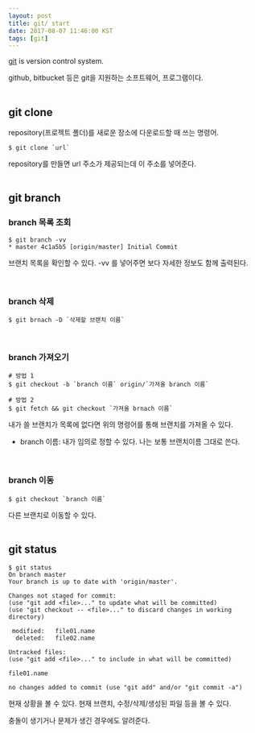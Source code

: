 ```yaml
---
layout: post
title: git/ start
date: 2017-08-07 11:46:00 KST
tags: [git]
---
```


[git](https://git-scm.com/) is version control system.

github, bitbucket 등은 git을 지원하는 소프트웨어, 프로그램이다.
<br><br>


## git clone
repository(프로젝트 폴더)를 새로운 장소에 다운로드할 때 쓰는 명령어.

```shell
$ git clone `url`
```
repository를 만들면 url 주소가 제공되는데 이 주소를 넣어준다.
<br><br>


## git branch

### branch 목록 조회

```shell
$ git branch -vv
* master 4c1a5b5 [origin/master] Initial Commit
```
브랜치 목록을 확인할 수 있다.
-vv 를 넣어주면 보다 자세한 정보도 함께 출력된다.

<br>

### branch 삭제

```shell
$ git brnach -D `삭제할 브랜치 이름`
```

<br>

### branch 가져오기

```shell
# 방법 1
$ git checkout -b `branch 이름` origin/`가져올 branch 이름`

# 방법 2
$ git fetch && git checkout `가져올 brnach 이름`
```
내가 쓸 브랜치가 목록에 없다면 위의 명령어를 통해 브랜치를 가져올 수 있다.

- branch 이름: 내가 임의로 정할 수 있다. 나는 보통 브랜치이름 그대로 쓴다.

<br>

### branch 이동

```shell
$ git checkout `branch 이름`
```
다른 브랜치로 이동할 수 있다.
<br><br>


## git status

```shell
$ git status
On branch master
Your branch is up to date with 'origin/master'.

Changes not staged for commit:
(use "git add <file>..." to update what will be committed)
(use "git checkout -- <file>..." to discard changes in working directory)

 modified:   file01.name
  deleted:   file02.name

Untracked files:
(use "git add <file>..." to include in what will be committed)

file01.name

no changes added to commit (use "git add" and/or "git commit -a")
```

현재 상황을 볼 수 있다.
현재 브랜치, 수정/삭제/생성된 파일 등을 볼 수 있다.

충돌이 생기거나 문제가 생긴 경우에도 알려준다.
<br><br>
